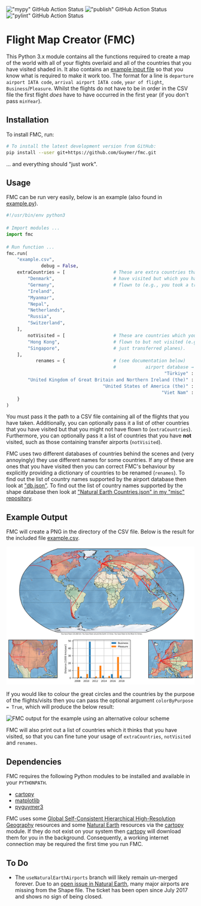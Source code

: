 !["mypy" GitHub Action Status](https://github.com/Guymer/fmc/actions/workflows/mypy.yaml/badge.svg) !["publish" GitHub Action Status](https://github.com/Guymer/fmc/actions/workflows/publish.yaml/badge.svg) !["pylint" GitHub Action Status](https://github.com/Guymer/fmc/actions/workflows/pylint.yaml/badge.svg)

# Flight Map Creator (FMC)

This Python 3.x module contains all the functions required to create a map of the world with all of your flights overlaid and all of the countries that you have visited shaded in. It also contains an [example input file](example.csv) so that you know what is required to make it work too. The format for a line is `departure airport IATA code`, `arrival airport IATA code`, `year of flight`, `Business`/`Pleasure`. Whilst the flights do not have to be in order in the CSV file the first flight *does* have to have occurred in the first year (if you don't pass `minYear`).

## Installation

To install FMC, run:

```sh
# To install the latest development version from GitHub:
pip install --user git+https://github.com/Guymer/fmc.git
```

... and everything should "just work".

## Usage

FMC can be run very easily, below is an example (also found in [example.py](example.py)).

```python
#!/usr/bin/env python3

# Import modules ...
import fmc

# Run function ...
fmc.run(
    "example.csv",
             debug = False,
    extraCountries = [                  # These are extra countries that you
        "Denmark",                      # have visited but which you have not
        "Germany",                      # flown to (e.g., you took a train).
        "Ireland",
        "Myanmar",
        "Nepal",
        "Netherlands",
        "Russia",
        "Switzerland",
    ],
        notVisited = [                  # These are countries which you have
        "Hong Kong",                    # flown to but not visited (e.g., you
        "Singapore",                    # just transferred planes).
    ],
           renames = {                  # (see documentation below)
                                        #           airport database → shape database
                                                           "Türkiye" : "Turkey",
        "United Kingdom of Great Britain and Northern Ireland (the)" : "United Kingdom",
                                    "United States of America (the)" : "United States of America",
                                                          "Viet Nam" : "Vietnam",
    }
)
```

You must pass it the path to a CSV file containing all of the flights that you have taken. Additionally, you can optionally pass it a list of other countries that you have visited but that you might not have flown to (`extraCountries`). Furthermore, you can optionally pass it a list of countries that you have **not** visited, such as those containing transfer airports (`notVisited`).

FMC uses two different databases of countries behind the scenes and (very annoyingly) they use different names for some countries. If any of these are ones that you have visited then you can correct FMC's behaviour by explicitly providing a dictionary of countries to be renamed (`renames`). To find out the list of country names supported by the airport database then look at ["db.json"](fmc/db.json). To find out the list of country names supported by the shape database then look at ["Natural Earth Countries.json" in my "misc" repository](https://github.com/Guymer/misc/blob/main/Natural%20Earth%20Countries.json).

## Example Output

FMC will create a PNG in the directory of the CSV file. Below is the result for the included file [example.csv](example.csv).

![FMC output for the example](example.png)

If you would like to colour the great circles and the countries by the purpose of the flights/visits then you can pass the optional argument `colorByPurpose = True`, which will produce the below result:

![FMC output for the example using an alternative colour scheme](example_colorByPurpose.png)

FMC will also print out a list of countries which it thinks that you have visited, so that you can fine tune your usage of `extraCountries`, `notVisited` and `renames`.

## Dependencies

FMC requires the following Python modules to be installed and available in your `PYTHONPATH`.

* [cartopy](https://pypi.org/project/Cartopy/)
* [matplotlib](https://pypi.org/project/matplotlib/)
* [pyguymer3](https://github.com/Guymer/PyGuymer3)

FMC uses some [Global Self-Consistent Hierarchical High-Resolution Geography](https://www.ngdc.noaa.gov/mgg/shorelines/) resources and some [Natural Earth](https://www.naturalearthdata.com/) resources via the [cartopy](https://pypi.org/project/Cartopy/) module. If they do not exist on your system then [cartopy](https://pypi.org/project/Cartopy/) will download them for you in the background. Consequently, a working internet connection may be required the first time you run FMC.

## To Do

* The `useNaturalEarthAirports` branch will likely remain un-merged forever. Due to an [open issue in Natural Earth](https://github.com/nvkelso/natural-earth-vector/issues/203), many major airports are missing from the Shape file. The ticket has been open since July 2017 and shows no sign of being closed.
